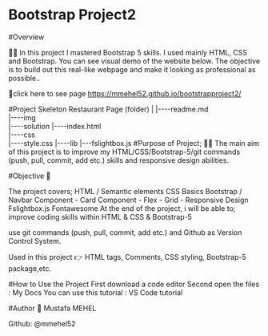 # Bootstrap Project2

#Overview

👨‍💻 In this project I mastered Bootstrap 5 skills. I used mainly HTML, CSS and Bootstrap. You can see visual demo of the website below. The objective is to build out this real-like webpage and make it looking as professional as possible..

📍click here to see page  https://mmehel52.github.io/bootstrapproject2/

#Project Skeleton
Restaurant Page (folder)
|
|----readme.md             
|----img            
|----solution
        |----index.html  
|----css      
      |----style.css
|----lib
      |---fslightbox.js
#Purpose of Project;
👨‍💻 The main aim of this project is to improve my HTML/CSS/Bootstrap-5/git commands (push, pull, commit, add etc.) skills and responsive design abilities.

#Objective
🎯

The project covers;
HTML / Semantic elements CSS Basics Bootstrap / Navbar Component - Card Component - Flex - Grid - Responsive Design Fslightbox.js Fontawesome
At the end of the project, i will be able to; improve coding skills within HTML & CSS & Bootstrap-5

use git commands (push, pull, commit, add etc.) and Github as Version Control System.

Used in this project
👉 HTML tags, Comments, CSS styling, Bootstrap-5 package,etc.

#How to Use the Project
First download a code editor
Second open the files : My Docs
You can use this tutorial : VS Code tutorial

#Author
👤 Mustafa MEHEL


Github: @mmehel52
